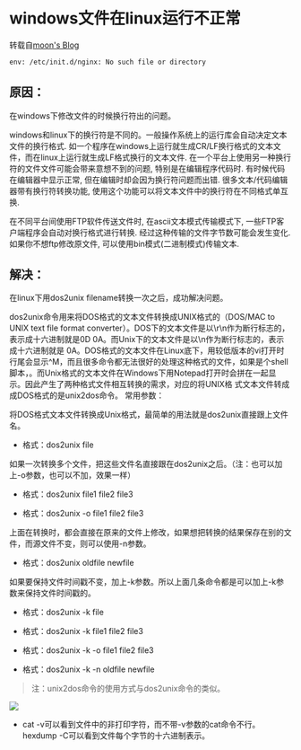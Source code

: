 # windows文件在linux运行不正常

转载自[moon's Blog](http://www.92csz.com/)

```bash
env: /etc/init.d/nginx: No such file or directory
```

## 原因：

在windows下修改文件的时候换行符出的问题。

windows和linux下的换行符是不同的。一般操作系统上的运行库会自动决定文本文件的换行格式. 如一个程序在windows上运行就生成CR/LF换行格式的文本文件，而在linux上运行就生成LF格式换行的文本文件. 在一个平台上使用另一种换行符的文件文件可能会带来意想不到的问题, 特别是在编辑程序代码时. 有时候代码在编辑器中显示正常, 但在编辑时却会因为换行符问题而出错. 很多文本/代码编辑器带有换行符转换功能, 使用这个功能可以将文本文件中的换行符在不同格式单互换.

在不同平台间使用FTP软件传送文件时, 在ascii文本模式传输模式下, 一些FTP客户端程序会自动对换行格式进行转换. 经过这种传输的文件字节数可能会发生变化. 如果你不想ftp修改原文件, 可以使用bin模式(二进制模式)传输文本.

## 解决：

在linux下用dos2unix filename转换一次之后，成功解决问题。

dos2unix命令用来将DOS格式的文本文件转换成UNIX格式的（DOS/MAC to UNIX text file format converter）。DOS下的文本文件是以\r\n作为断行标志的，表示成十六进制就是0D 0A。而Unix下的文本文件是以\n作为断行标志的，表示成十六进制就是 0A。DOS格式的文本文件在Linux底下，用较低版本的vi打开时行尾会显示^M，而且很多命令都无法很好的处理这种格式的文件，如果是个shell脚本，。而Unix格式的文本文件在Windows下用Notepad打开时会拼在一起显示。因此产生了两种格式文件相互转换的需求，对应的将UNIX格 式文本文件转成成DOS格式的是unix2dos命令。
常用参数：

将DOS格式文本文件转换成Unix格式，最简单的用法就是dos2unix直接跟上文件名。

- 格式：dos2unix file


如果一次转换多个文件，把这些文件名直接跟在dos2unix之后。（注：也可以加上-o参数，也可以不加，效果一样）

- 格式：dos2unix file1 file2 file3


- 格式：dos2unix -o file1 file2 file3


上面在转换时，都会直接在原来的文件上修改，如果想把转换的结果保存在别的文件，而源文件不变，则可以使用-n参数。

- 格式：dos2unix oldfile newfile


如果要保持文件时间戳不变，加上-k参数。所以上面几条命令都是可以加上-k参数来保持文件时间戳的。

- 格式：dos2unix -k file


- 格式：dos2unix -k file1 file2 file3


- 格式：dos2unix -k -o file1 file2 file3


- 格式：dos2unix -k -n oldfile newfile




> 注：unix2dos命令的使用方式与dos2unix命令的类似。

![](/images/2020-11-25-15-25-50.png)

- cat -v可以看到文件中的非打印字符，而不带-v参数的cat命令不行。
  hexdump -C可以看到文件每个字节的十六进制表示。